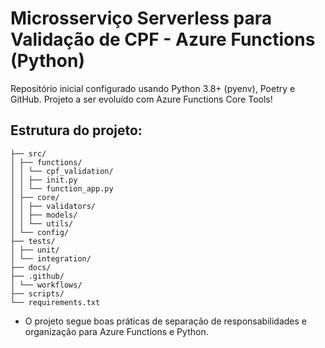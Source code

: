 # Microsserviço Serverless para Validação de CPF - Azure Functions (Python)
Repositório inicial configurado usando Python 3.8+ (pyenv), Poetry e GitHub. Projeto a ser evoluído com Azure Functions Core Tools!

## Estrutura do projeto:
```
├── src/
│ ├── functions/
│ │ └── cpf_validation/
│ │ ├── init.py
│ │ └── function_app.py
│ ├── core/
│ │ ├── validators/
│ │ ├── models/
│ │ └── utils/
│ └── config/
├── tests/
│ ├── unit/
│ └── integration/
├── docs/
├── .github/
│ └── workflows/
├── scripts/
└── requirements.txt
```
- O projeto segue boas práticas de separação de responsabilidades e organização para Azure Functions e Python.
